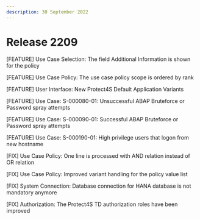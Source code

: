 ```yaml
---
description: 30 September 2022
---
```


# Release 2209

\[FEATURE] Use Case Selection: The field Additional Information is shown for the policy

\[FEATURE] Use Case Policy: The use case policy scope is ordered by rank

\[FEATURE] User Interface: New Protect4S Default Application Variants

\[FEATURE] Use Case: S-000080-01: Unsuccessful ABAP Bruteforce or Password spray attempts

\[FEATURE] Use Case: S-000090-01: Successful ABAP Bruteforce or Password spray attempts

\[FEATURE] Use Case: S-000190-01: High privilege users that logon from new hostname

\[FIX] Use Case Policy: One line is processed with AND relation instead of OR relation

\[FIX] Use Case Policy: Improved variant handling for the policy value list

\[FIX] System Connection: Database connection for HANA database is not mandatory anymore

\[FIX] Authorization: The Protect4S TD authorization roles have been improved
